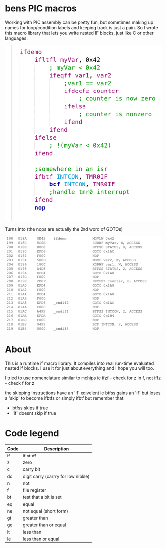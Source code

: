 
bens PIC macros
=================

Working with PIC assembly can be pretty fun, but sometimes making up names for loop/condition labels and keeping track is just a pain. So I wrote this macro library that lets you write nested IF blocks, just like C or other languages. 

![](images/code.png)

Turns into (the nops are actually the 2nd word of GOTOs)

![](images/disassembly.png)


About
==============

This is a runtime if macro library. It compiles into
real run-time evaluated nested if blocks. I use it for
just about everything and I hope you will too.

I tried to use nomenclature similar to mchips
ie ifzf - check for z in f, not iffz - check f for z

the skipping instructions have an 'if' eqivelent
ie btfss gains an 'if' but loses a 'skip' to become 
ifbtfs or simply ifbtf but remember that:
* btfss skips if true
* 'if' doesnt skip if true


Code legend
==========


| Code  | Description                           |
| ----- | -----------------------------------   |
| if 	|	if stuff							|
| z 	|	zero								|
| c 	|	carry bit							|
| dc 	|	digit carry (carrry for low nibble)	|	
| n 	|	not									|
| f 	|	file register						|
| bt 	|	test that a bit is set				|
| eq 	|	equal								|
| ne 	|	not equal (short form)				|
| gt 	|	greater than						|
| ge 	|	greater than or equal				|
| lt 	|	less than							|
| le 	|	less than or equal					|

